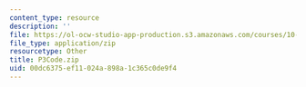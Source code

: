 ```yaml
---
content_type: resource
description: ''
file: https://ol-ocw-studio-app-production.s3.amazonaws.com/courses/10-34-numerical-methods-applied-to-chemical-engineering-fall-2015/00dc6375ef11024a898a1c365c0de9f4_P3Code.zip
file_type: application/zip
resourcetype: Other
title: P3Code.zip
uid: 00dc6375-ef11-024a-898a-1c365c0de9f4
---
```

